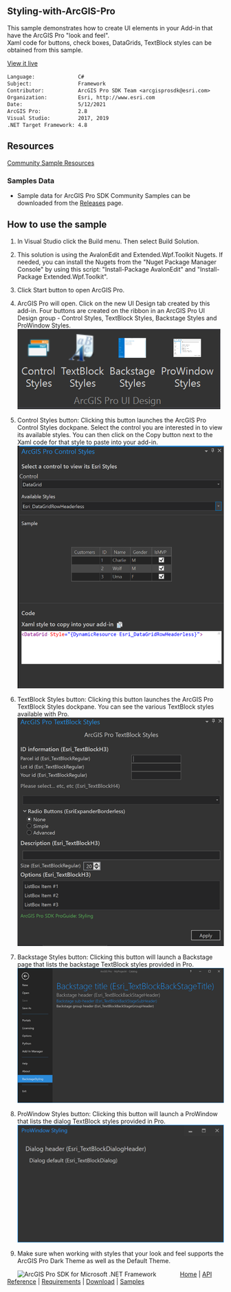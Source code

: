 ## Styling-with-ArcGIS-Pro

<!-- TODO: Write a brief abstract explaining this sample -->
This sample demonstrates how to create UI elements in your Add-in that have the ArcGIS Pro "look and feel".      
Xaml code for buttons, check boxes, DataGrids, TextBlock styles can be obtained from this sample.   
  


<a href="http://pro.arcgis.com/en/pro-app/sdk/" target="_blank">View it live</a>

<!-- TODO: Fill this section below with metadata about this sample-->
```
Language:              C#
Subject:               Framework
Contributor:           ArcGIS Pro SDK Team <arcgisprosdk@esri.com>
Organization:          Esri, http://www.esri.com
Date:                  5/12/2021
ArcGIS Pro:            2.8
Visual Studio:         2017, 2019
.NET Target Framework: 4.8
```

## Resources

[Community Sample Resources](https://github.com/Esri/arcgis-pro-sdk-community-samples#resources)

### Samples Data

* Sample data for ArcGIS Pro SDK Community Samples can be downloaded from the [Releases](https://github.com/Esri/arcgis-pro-sdk-community-samples/releases) page.  

## How to use the sample
<!-- TODO: Explain how this sample can be used. To use images in this section, create the image file in your sample project's screenshots folder. Use relative url to link to this image using this syntax: ![My sample Image](FacePage/SampleImage.png) -->
1. In Visual Studio click the Build menu. Then select Build Solution.  
1. This solution is using the AvalonEdit and Extended.Wpf.Toolkit Nugets. If needed, you can install the Nugets from the "Nuget Package Manager Console" by using this script: "Install-Package AvalonEdit" and "Install-Package Extended.Wpf.Toolkit".  
1. Click Start button to open ArcGIS Pro.  
1. ArcGIS Pro will open. Click on the new UI Design tab created by this add-in. Four buttons are created on the ribbon in an ArcGIS Pro UI Design group - Control Styles, TextBlock Styles, Backstage Styles and ProWindow Styles.   
![UI](screenshots/UIDesign.png)  
  
1. Control Styles button: Clicking this button launches the ArcGIS Pro Control Styles dockpane. Select the control you are interested in to view its available styles. You can then click on the Copy button next to the Xaml code for that style to paste into your add-in.  
![Controls](screenshots/controls.png)  
  
1. TextBlock Styles button: Clicking this button launches the ArcGIS Pro TextBlock Styles dockpane. You can see the various TextBlock styles available with Pro.  
![TextBlock](screenshots/TextBlock.png)  
  
1. Backstage Styles button: Clicking this button will launch a Backstage page that lists the backstage TextBlock styles provided in Pro.  
![Backstage](screenshots/Backstage.png)  
  
1. ProWindow Styles button: Clicking this button will launch a ProWindow that lists the dialog TextBlock styles provided in Pro.  
![ProWindow](screenshots/ProWindow.png)  
  
1. Make sure when working with styles that your look and feel supports the ArcGIS Pro Dark Theme as well as the Default Theme.  
  


<!-- End -->

&nbsp;&nbsp;&nbsp;&nbsp;&nbsp;&nbsp;<img src="https://esri.github.io/arcgis-pro-sdk/images/ArcGISPro.png"  alt="ArcGIS Pro SDK for Microsoft .NET Framework" height = "20" width = "20" align="top"  >
&nbsp;&nbsp;&nbsp;&nbsp;&nbsp;&nbsp;&nbsp;&nbsp;&nbsp;&nbsp;&nbsp;&nbsp;
[Home](https://github.com/Esri/arcgis-pro-sdk/wiki) | <a href="https://pro.arcgis.com/en/pro-app/latest/sdk/api-reference" target="_blank">API Reference</a> | [Requirements](https://github.com/Esri/arcgis-pro-sdk/wiki#requirements) | [Download](https://github.com/Esri/arcgis-pro-sdk/wiki#installing-arcgis-pro-sdk-for-net) | <a href="https://github.com/esri/arcgis-pro-sdk-community-samples" target="_blank">Samples</a>

